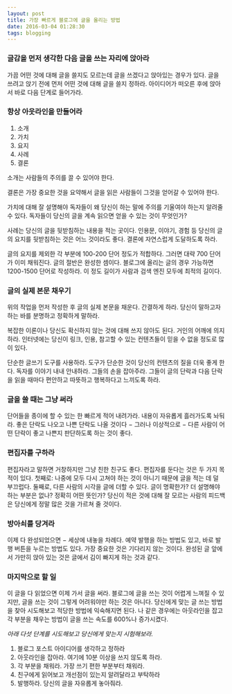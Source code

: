 ```yaml
--- 
layout: post
title: 가장 빠르게 블로그에 글을 올리는 방법
date: 2016-03-04 01:28:30
tags: blogging
--- 
```


### 글감을 먼저 생각한 다음 글을 쓰는 자리에 앉아라

가끔 어떤 것에 대해 글을 쓸지도 모르는데 글을 쓰겠다고 앉아있는 경우가 있다. 글을 쓰려고 앉기 전에 먼저 어떤 것에 대해 글을 쓸지 정하라. 아이디어가 떠오른 후에 앉아서 바로 다음 단계로 들어가라.

### 항상 아웃라인을 만들어라

1. 소개
2. 가치
3. 요지
4. 사례
5. 결론

소개는 사람들의 주의를 끌 수 있어야 한다.

결론은 가장 중요한 것을 요약해서 글을 읽은 사람들이 그것을 얻어갈 수 있어야 한다.

가치에 대해 잘 설명해야 독자들이 왜 당신이 하는 말에 주의를 기울여야 하는지 알려줄 수 있다. 독자들이 당신의 글을 계속 읽으면 얻을 수 있는 것이 무엇인가?

사례는 당신의 글을 뒷받침하는 내용을 적는 곳이다. 인용문, 이야기, 경험 등 당신의 글의 요지를 뒷받침하는 것은 어느 것이라도 좋다. 결론에 자연스럽게 도달하도록 하라.

글의 요지를 제외한 각 부분에 100-200 단어 정도가 적합하다. 그러면 대략 700 단어가 이미 채워진다. 글의 절반은 완성한 셈이다. 블로그에 올리는 글의 경우 가능하면 1200-1500 단어로 작성하라. 이 정도 길이가 사람과 검색 엔진 모두에 최적의 길이다.

### 글의 실제 본문 채우기

위의 작업을 먼저 작성한 후 글의 실제 본문을 채운다. 간결하게 하라. 당신이 말하고자 하는 바를 분명하고 정확하게 말하라.

복잡한 이론이나 당신도 확신하지 않는 것에 대해 쓰지 않아도 된다. 거인의 어깨에 의지하라. 인터넷에는 당신이 링크, 인용, 참고할 수 있는 컨텐츠들이 믿을 수 없을 정도로 많이 있다.

단순한 글쓰기 도구를 사용하라. 도구가 단순한 것이 당신의 컨텐츠의 질을 더욱 좋게 한다. 독자를 이야기 내내 안내하라. 그들의 손을 잡아주라. 그들이 글의 단락과 다음 단락을 읽을 때마다 편안하고 따뜻하고 행복하다고 느끼도록 하라.

### 글을 쓸 때는 그냥 써라

단어들을 종이에 할 수 있는 한 빠르게 적어 내려가라. 내용이 자유롭게 흘러가도록 놔둬라. 좋은 단락도 나오고 나쁜 단락도 나올 것이다 − 그러나 이상적으로 − 다른 사람이 어떤 단락이 좋고 나쁜지 판단하도록 하는 것이 좋다.

### 편집자를 구하라

편집자라고 말하면 거창하지만 그냥 친한 친구도 좋다. 편집자를 둔다는 것은 두 가지 목적이 있다. 첫째로: 나중에 모두 다시 고쳐야 하는 것이 아니기 때문에 글을 적는 데 덜 부끄럽다. 둘째로, 다른 사람의 시각을 글에 더할 수 있다. 글이 명확한가? 더 설명해야 하는 부분은 없나? 정확히 어떤 뜻인가? 당신이 적은 것에 대해 잘 모르는 사람의 피드백은 당신에게 정말 많은 것을 가르쳐 줄 것이다.

### 방아쇠를 당겨라

이제 다 완성되었으면 − 세상에 내놓을 차례다. 예약 발행을 하는 방법도 있고, 바로 발행 버튼을 누르는 방법도 있다. 가장 중요한 것은 기다리지 않는 것이다. 완성된 글 앞에서 가만히 앉아 있는 것은 글에서 김이 빠지게 하는 것과 같다.

### 마지막으로 할 일

이 글을 다 읽었으면 이제 가서 글을 써라. 블로그에 글을 쓰는 것이 어렵게 느껴질 수 있지만, 글을 쓰는 것이 그렇게 어려워야만 하는 것은 아니다. 당신에게 맞는 글 쓰는 방법을 찾아 시도해보고 적당한 방법에 익숙해지면 된다. 나 같은 경우에는 아웃라인을 잡고 각 부분을 채우는 방법이 글을 쓰는 속도를 600%나 증가시켰다.

*아래 다섯 단계를 시도해보고 당신에게 맞는지 시험해보라.*

1. 블로그 포스트 아이디어를 생각하고 정하라
2. 아웃라인을 잡아라. 여기에 10분 이상을 쓰지 않도록 하라.
3. 각 부분을 채워라. 가장 쓰기 편한 부분부터 채워라.
4. 친구에게 읽어보고 개선점이 있는지 알려달라고 부탁하라
5. 발행하라. 당신의 글을 자유롭게 놓아줘라.